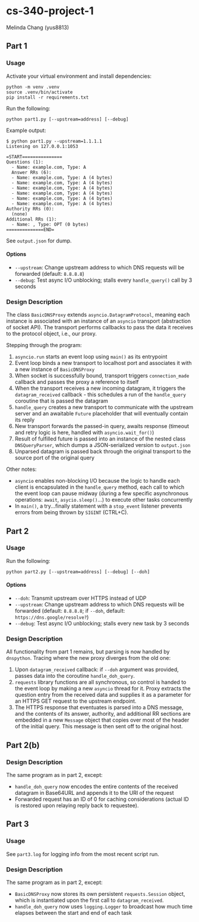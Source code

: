 # cs-340-project-1

Melinda Chang (yus8813)

## Part 1

### Usage

Activate your virtual environment and install dependencies:
```
python -m venv .venv
source .venv/bin/activate
pip install -r requirements.txt
```

Run the following:

``` python part1.py [--upstream=address] [--debug] ```

Example output:
```
$ python part1.py --upstream=1.1.1.1
Listening on 127.0.0.1:1053

=START===============
Questions (1):
  - Name: example.com, Type: A
  Answer RRs (6):
  - Name: example.com, Type: A (4 bytes)
  - Name: example.com, Type: A (4 bytes)
  - Name: example.com, Type: A (4 bytes)
  - Name: example.com, Type: A (4 bytes)
  - Name: example.com, Type: A (4 bytes)
  - Name: example.com, Type: A (4 bytes)
Authority RRs (0):
  (none)
Additional RRs (1):
  - Name: , Type: OPT (0 bytes)
==============END=
```

See `output.json` for dump.

#### Options
- `--upstream`: Change upstream address to which DNS requests will be forwarded
  (default: `8.8.8.8`)
- `--debug`: Test async I/O unblocking; stalls every `handle_query()` call by 3
  seconds

### Design Description

The class `BasicDNSProxy` extends `asyncio.DatagramProtocol`, meaning each
instance is associated with an instance of an `asyncio` transport (abstraction
of socket API). The transport performs callbacks to pass the data it receives
to the protocol object, i.e., our proxy.

Stepping through the program:
1. `asyncio.run` starts an event loop using `main()` as its entrypoint
2. Event loop binds a new transport to localhost port and associates it with a
   new instance of `BasicDNSProxy`
3. When socket is successfully bound, transport triggers `connection_made`
   callback and passes the proxy a reference to itself
4. When the transport receives a new incoming datagram, it triggers the
   `datagram_received` callback - this schedules a run of the `handle_query`
   coroutine that is passed the datagram
5. `handle_query` creates a new transport to communicate with the upstream
   server and an awaitable `Future` placeholder that will eventually contain
   its reply
6. New transport forwards the passed-in query, awaits response (timeout and
   retry logic is here, handled with `asyncio.wait_for()`)
7. Result of fulfilled future is passed into an instance of the nested class
   `DNSQueryParser`, which dumps a JSON-serialized version to `output.json`
8. Unparsed datagram is passed back through the original transport to the
   source port of the original query

Other notes:
- `asyncio` enables non-blocking I/O because the logic to handle each client is
  encapsulated in the `handle_query` method, each call to which the event loop
  can pause midway (during a few specific asynchronous operations: `await`,
  `asycio.sleep()`...) to execute other tasks concurrently
- In `main()`, a try...finally statement with a `stop_event` listener prevents
  errors from being thrown by `SIGINT` (CTRL+C).

## Part 2

### Usage

Run the following:

``` python part2.py [--upstream=address] [--debug] [--doh] ```

#### Options
- `--doh`: Transmit upstream over HTTPS instead of UDP
- `--upstream`: Change upstream address to which DNS requests will be forwarded
  (default: `8.8.8.8`; if `--doh`, default: `https://dns.google/resolve?`)
- `--debug`: Test async I/O unblocking; stalls every new task by 3 seconds

### Design Description

All functionality from part 1 remains, but parsing is now handled by
`dnspython`. Tracing where the new proxy diverges from the old one:

1. Upon `datagram_received` callback: if `--doh` argument was provided, passes
   data into the coroutine `handle_doh_query`.
2. `requests` library functions are all synchronous, so control is handed to
   the event loop by making a new `asyncio` thread for it. Proxy extracts the
   question entry from the received data and supplies it as a parameter for an
   HTTPS GET request to the upstream endpoint.
3. The HTTPS response that eventuates is parsed into a DNS message, and the
   contents of its answer, authority, and additional RR sections are embedded
   in a new `Message` object that copies over most of the header of the initial
   query. This message is then sent off to the original host.

## Part 2(b)

### Design Description

The same program as in part 2, except:
- `handle_doh_query` now encodes the entire contents of the received datagram
  in Base64URL and appends it to the URI of the request
- Forwarded request has an ID of 0 for caching considerations (actual ID is
  restored upon relaying reply back to requestee).

## Part 3

### Usage

See `part3.log` for logging info from the most recent script run.

### Design Description

The same program as in part 2, except:
- `BasicDNSProxy` now stores its own persistent `requests.Session` object,
  which is instantiated upon the first call to `datagram_received`.
- `handle_doh_query` now uses `logging.Logger` to broadcast how much time
  elapses between the start and end of each task
